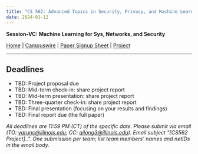 ```yaml
---
title: "CS 562: Advanced Topics in Security, Privacy, and Machine Learning"
date: 2024-01-12
---
```


**Session-VC: Machine Learning for Sys, Networks, and Security**

[Home](https://chandrasekaran-group.github.io/courses/cs562/home/) | [Campuswire](https://campuswire.com/c/GC2270BFF/feed) | [Paper Signup Sheet](https://docs.google.com/spreadsheets/d/1xIN1uJM0XWqbOk2ETxevJ6nnLqtCmPmeDBvXwHq8zic/edit?usp=sharing) | [Project](https://chandrasekaran-group.github.io/courses/cs562/project/)

---
## Deadlines

- TBD: Project proposal due
- TBD: Mid-term check-in: share project report
- TBD: Mid-term presentation: share project report
- TBD: Three-quarter check-in: share project report
- TBD: Final presentation (focusing on your results and findings)
- TBD: Final report due (the full paper)

*All deadlines are 11:59 PM (CT) of the specific date. Please submit via email (TO: varunc@illinois.edu; CC: qilong3@illinois.edu). Email subject "[CS562 Project]..". One submission per team; list team members' names and netIDs in the email body.*

<!--
In this class, you will form a team of 2-4 students to work on a single research project throughout the semester. The project should aim to solve a real problem in the intersection area of machine learning and security/privacy/system/networking. For this project, your goal should be producing publishable research results at a high-quality venue. You are welcome to incorporate this project with any other research you are working on as long as the topic is related. I encourage you to think about new solutions that ML can facilitate to problems in your own field. For a given team, all the team members will receive the same score for the project related tasks. Please talk about your idea with me (briefly after class or during office hours) before starting the project.

## Proposal

In the first 3 weeks, you will be forming a team and write a 1-page proposal. 1-page is the recommended length, but you can go as long as 2 pages. You can use MS Word or Latex (single column, Times New Roman, font size 11 or 12). The proposal should clearly describe the research problem, why the problem is interesting/important and novel, how you plan to approach the problem and some key related works. If your project requires related datasets, please also describe how you plan to collect the data. You can use existing datasets collected by other researchers as long as the source is properly cited. At the end of the proposal, you should include a rough timeline and key milestones for the project.

## Midterm Talk

Our midterm will be a short in-class presentation to talk about your project to your classmates. The talk should describe your idea, your progress so far and the plan for the next step. This will be a good opportunity to get feedback from your peers and me.

## Final Talk

The final talk will be a more complete and extended version of the midterm talk. You will need to briefly remind everyone about your project and the key idea and report your research results.

## Project Report

You will write a 6-page paper on your findings due at the end of the semester. If you need more pages to describe your results, you can have up to 8 pages, but try to be concise. You can have an unlimited number of pages for references. In your report, you should describe the research problem, background, your contributions, evaluation (experiments and/or analysis), and conclusions. The final paper should have the usual structure of a scientific paper. 1) Abstract: no longer than two paragraphs describing the research problem and your findings/contributions. 2) Introduction: describes the motivation, the problem you are addressing, your approach, and your contributions. 3) The main body of the paper should describe your technical approaches in detail, your experimental setup and the evaluation results. 4) Your paper must include a section for related work. 5) The paper should end with a conclusion that summarizes your contributions and discusses open problems.

For the project report, please use Latex to write your paper. The recommended style is the ACM Latex template aacmart. Please use the two-column conference style (sigconf). For new Latex users, Overleaf is a very useful tool.~~




